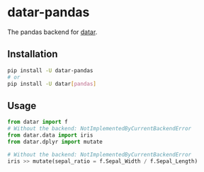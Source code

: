 # datar-pandas

The pandas backend for [datar][1].

## Installation

```bash
pip install -U datar-pandas
# or
pip install -U datar[pandas]
```

## Usage

```python
from datar import f
# Without the backend: NotImplementedByCurrentBackendError
from datar.data import iris
from datar.dplyr import mutate

# Without the backend: NotImplementedByCurrentBackendError
iris >> mutate(sepal_ratio = f.Sepal_Width / f.Sepal_Length)
```

[1]: https://github.com/pwwang/datar
